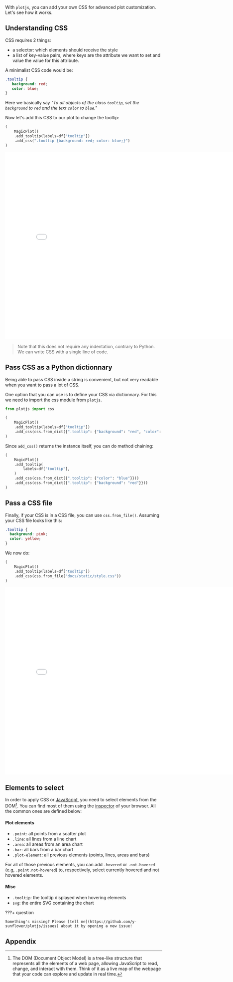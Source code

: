 With `plotjs`, you can add your own CSS for advanced plot customization. Let's see how it works.

## Understanding CSS

CSS requires 2 things:

- a selector: which elements should receive the style
- a list of key-value pairs, where keys are the attribute we want to set and value the value for this attribute.

A minimalist CSS code would be:

```CSS
.tooltip {
   background: red;
   color: blue;
}
```

Here we basically say _"To all objects of the class `tooltip`, set the `background` to `red` and the text `color` to `blue`."_

Now let's add this CSS to our plot to change the tooltip:

```python
(
    MagicPlot()
    .add_tooltip(labels=df["tooltip"])
    .add_css(".tooltip {background: red; color: blue;}")
)
```

<iframe width="800" height="600" src="css.html" style="border:none;"></iframe>

> Note that this does not require any indentation, contrary to Python. We can write CSS with a single line of code.

## Pass CSS as a Python dictionnary

Being able to pass CSS inside a string is convenient, but not very readable when you want to pass a lot of CSS.

One option that you can use is to define your CSS via dictionnary. For this we need to import the css module from `plotjs`.

```python
from plotjs import css

(
    MagicPlot()
    .add_tooltip(labels=df["tooltip"])
    .add_css(css.from_dict({".tooltip": {"background": "red", "color": "blue"}}))
)
```

Since `add_css()` returns the instance itself, you can do method chaining:

```python
(
    MagicPlot()
    .add_tooltip(
        labels=df["tooltip"],
    )
    .add_css(css.from_dict({".tooltip": {"color": "blue"}}))
    .add_css(css.from_dict({".tooltip": {"background": "red"}}))
)
```

## Pass a CSS file

Finally, if your CSS is in a CSS file, you can use `css.from_file()`. Assuming your CSS file looks like this:

```CSS
.tooltip {
  background: pink;
  color: yellow;
}
```

We now do:

```python
(
    MagicPlot()
    .add_tooltip(labels=df["tooltip"])
    .add_css(css.from_file("docs/static/style.css"))
)
```

<iframe width="800" height="600" src="css-2.html" style="border:none;"></iframe>

## Elements to select

In order to apply CSS or [JavaScript](../javascript/index.md), you need to select elements from the DOM[^1]. You can find most of them using the [inspector](../troubleshooting/index.md) of your browser. All the common ones are defined below:

#### Plot elements

- `.point`: all points from a scatter plot
- `.line`: all lines from a line chart
- `.area`: all areas from an area chart
- `.bar`: all bars from a bar chart
- `.plot-element`: all previous elements (points, lines, areas and bars)

For all of those previous elements, you can add `.hovered` or `.not-hovered` (e.g, `.point.not-hovered`) to, respectively, select currently hovered and not hovered elements.

#### Misc

- `.tooltip`: the tooltip displayed when hovering elements
- `svg`: the entire SVG containing the chart

???+ question

    Something's missing? Please [tell me](https://github.com/y-sunflower/plotjs/issues) about it by opening a new issue!

## Appendix

[^1]: The DOM (Document Object Model) is a tree-like structure that represents all the elements of a web page, allowing JavaScript to read, change, and interact with them. Think of it as a live map of the webpage that your code can explore and update in real time.

